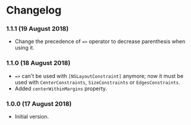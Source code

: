 # Changelog

### 1.1.1 (19 August 2018)
- Change the precedence of `=>` operator to decrease parenthesis when using it.

### 1.1.0 (18 August 2018)
- `=>` can't be used with `[NSLayoutConstraint]` anymore; now it must be used with `CenterConstraints`, `SizeConstraints` or `EdgesConstraints`.
- Added `centerWithinMargins` property.

### 1.0.0 (17 August 2018)
- Initial version.